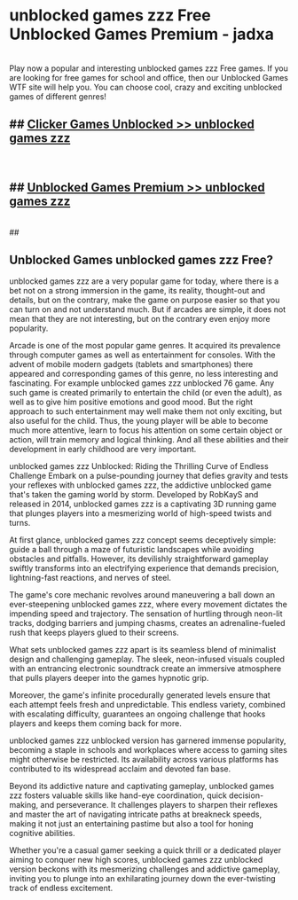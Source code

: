 # unblocked games zzz Free Unblocked Games Premium - jadxa <br>
<br>
Play now a popular and interesting unblocked games zzz Free games. If you are looking for free games for school and office, then our Unblocked Games WTF site will help you. You can choose cool, crazy and exciting unblocked games of different genres!


## ##  [Clicker Games Unblocked >> unblocked games zzz](http://freeplayer.one?title=unblocked_games_zzz&ref=M1)
  <br>

##  ## [Unblocked Games Premium >> unblocked games zzz](http://freeplayer.one?title=unblocked_games_zzz&ref=M1)
  <br>
  ##



## Unblocked Games unblocked games zzz Free?

unblocked games zzz are a very popular game for today, where there is a bet not on a strong immersion in the game, its reality, thought-out and details, but on the contrary, make the game on purpose easier so that you can turn on and not understand much. But if arcades are simple, it does not mean that they are not interesting, but on the contrary even enjoy more popularity.

Arcade is one of the most popular game genres. It acquired its prevalence through computer games as well as entertainment for consoles. With the advent of mobile modern gadgets (tablets and smartphones) there appeared and corresponding games of this genre, no less interesting and fascinating. For example unblocked games zzz unblocked 76 game. Any such game is created primarily to entertain the child (or even the adult), as well as to give him positive emotions and good mood. But the right approach to such entertainment may well make them not only exciting, but also useful for the child. Thus, the young player will be able to become much more attentive, learn to focus his attention on some certain object or action, will train memory and logical thinking. And all these abilities and their development in early childhood are very important.

unblocked games zzz Unblocked: Riding the Thrilling Curve of Endless Challenge
Embark on a pulse-pounding journey that defies gravity and tests your reflexes with unblocked games zzz, the addictive unblocked game that's taken the gaming world by storm. Developed by RobKayS and released in 2014, unblocked games zzz is a captivating 3D running game that plunges players into a mesmerizing world of high-speed twists and turns.

At first glance, unblocked games zzz concept seems deceptively simple: guide a ball through a maze of futuristic landscapes while avoiding obstacles and pitfalls. However, its devilishly straightforward gameplay swiftly transforms into an electrifying experience that demands precision, lightning-fast reactions, and nerves of steel.

The game's core mechanic revolves around maneuvering a ball down an ever-steepening unblocked games zzz, where every movement dictates the impending speed and trajectory. The sensation of hurtling through neon-lit tracks, dodging barriers and jumping chasms, creates an adrenaline-fueled rush that keeps players glued to their screens.

What sets unblocked games zzz apart is its seamless blend of minimalist design and challenging gameplay. The sleek, neon-infused visuals coupled with an entrancing electronic soundtrack create an immersive atmosphere that pulls players deeper into the games hypnotic grip.

Moreover, the game's infinite procedurally generated levels ensure that each attempt feels fresh and unpredictable. This endless variety, combined with escalating difficulty, guarantees an ongoing challenge that hooks players and keeps them coming back for more.

unblocked games zzz unblocked version has garnered immense popularity, becoming a staple in schools and workplaces where access to gaming sites might otherwise be restricted. Its availability across various platforms has contributed to its widespread acclaim and devoted fan base.

Beyond its addictive nature and captivating gameplay, unblocked games zzz fosters valuable skills like hand-eye coordination, quick decision-making, and perseverance. It challenges players to sharpen their reflexes and master the art of navigating intricate paths at breakneck speeds, making it not just an entertaining pastime but also a tool for honing cognitive abilities.

Whether you're a casual gamer seeking a quick thrill or a dedicated player aiming to conquer new high scores, unblocked games zzz unblocked version beckons with its mesmerizing challenges and addictive gameplay, inviting you to plunge into an exhilarating journey down the ever-twisting track of endless excitement.